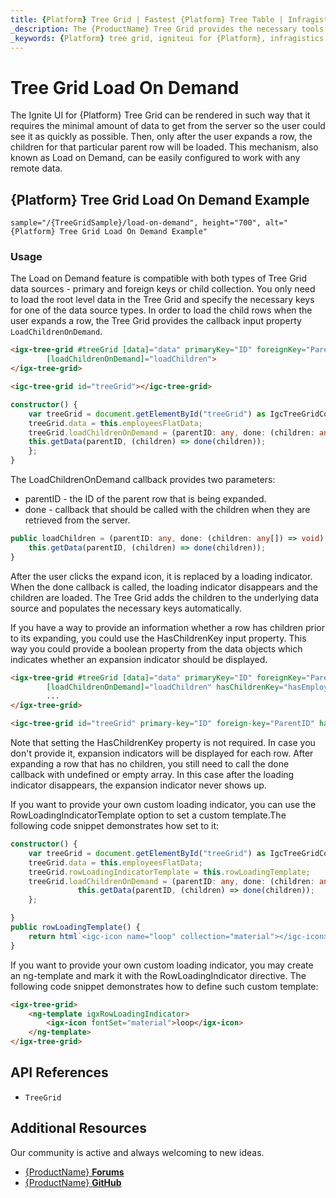 ```yaml
---
title: {Platform} Tree Grid | Fastest {Platform} Tree Table | Infragistics
_description: The {ProductName} Tree Grid provides the necessary tools to load child data on demand when a parent row is expanded. That way the volume of data would be greatly reduced and can be retrieved only when the user needs it.
_keywords: {Platform} tree grid, igniteui for {Platform}, infragistics
---
```


# Tree Grid Load On Demand

The Ignite UI for {Platform} Tree Grid can be rendered in such way that it requires the minimal amount of data to get from the server so the user could see it as quickly as possible. Then, only after the user expands a row, the children for that particular parent row will be loaded. This mechanism, also known as Load on Demand, can be easily configured to work with any remote data.

## {Platform} Tree Grid Load On Demand Example

`sample="/{TreeGridSample}/load-on-demand", height="700", alt="{Platform} Tree Grid Load On Demand Example"`

### Usage

The Load on Demand feature is compatible with both types of Tree Grid data sources - primary and foreign keys or child collection. You only need to load the root level data in the Tree Grid and specify the necessary keys for one of the data source types. In order to load the child rows when the user expands a row, the Tree Grid provides the callback input property `LoadChildrenOnDemand`.

<!-- Angular -->

```html
<igx-tree-grid #treeGrid [data]="data" primaryKey="ID" foreignKey="ParentID"
        [loadChildrenOnDemand]="loadChildren">
</igx-tree-grid>
```

<!-- end: Angular -->

<!-- WebComponents -->

```html
<igc-tree-grid id="treeGrid"></igc-tree-grid>
```

```ts
constructor() {
    var treeGrid = document.getElementById("treeGrid") as IgcTreeGridComponent;
    treeGrid.data = this.employeesFlatData;
    treeGrid.loadChildrenOnDemand = (parentID: any, done: (children: any[]) => void) => {
    this.getData(parentID, (children) => done(children));
    };
}
```

The LoadChildrenOnDemand callback provides two parameters:

- parentID - the ID of the parent row that is being expanded.
- done - callback that should be called with the children when they are retrieved from the server. 

```typescript
public loadChildren = (parentID: any, done: (children: any[]) => void) => {
    this.getData(parentID, (children) => done(children));
}
```

<!-- end: WebComponents -->

After the user clicks the expand icon, it is replaced by a loading indicator. When the done callback is called, the loading indicator disappears and the children are loaded. The Tree Grid adds the children to the underlying data source and populates the necessary keys automatically. 

If you have a way to provide an information whether a row has children prior to its expanding, you could use the HasChildrenKey input property. This way you could provide a boolean property from the data objects which indicates whether an expansion indicator should be displayed.

<!-- Angular -->

```html
<igx-tree-grid #treeGrid [data]="data" primaryKey="ID" foreignKey="ParentID"
        [loadChildrenOnDemand]="loadChildren" hasChildrenKey="hasEmployees">
        ...
</igx-tree-grid>
```

<!-- end: Angular -->

```html
<igc-tree-grid id="treeGrid" primary-key="ID" foreign-key="ParentID" has-children-key="hasEmployees"></igc-tree-grid>
```

Note that setting the HasChildrenKey property is not required. In case you don't provide it, expansion indicators will be displayed for each row. After expanding a row that has no children, you still need to call the done callback with undefined or empty array. In this case after the loading indicator disappears, the expansion indicator never shows up.


<!-- WebComponents -->
If you want to provide your own custom loading indicator, you can use the RowLoadingIndicatorTemplate option to set a custom template.The following code snippet demonstrates how set to it:

```ts
constructor() {
    var treeGrid = document.getElementById("treeGrid") as IgcTreeGridComponent;
    treeGrid.data = this.employeesFlatData;
    treeGrid.rowLoadingIndicatorTemplate = this.rowLoadingTemplate;
    treeGrid.loadChildrenOnDemand = (parentID: any, done: (children: any[]) => void) => {
               this.getData(parentID, (children) => done(children));
    };

}
public rowLoadingTemplate() {
    return html`<igc-icon name="loop" collection="material"></igc-icon>`;
}
```

<!-- end: WebComponents -->

<!-- Angular -->
If you want to provide your own custom loading indicator, you may create an ng-template and mark it with the RowLoadingIndicator directive. The following code snippet demonstrates how to define such custom template:

```html
<igx-tree-grid>
    <ng-template igxRowLoadingIndicator>
        <igx-icon fontSet="material">loop</igx-icon>
    </ng-template>
</igx-tree-grid>
```

<!-- end: Angular -->

## API References

* `TreeGrid`

## Additional Resources

Our community is active and always welcoming to new ideas.

* [{ProductName} **Forums**]({ForumsLink})
* [{ProductName} **GitHub**]({GithubLink})